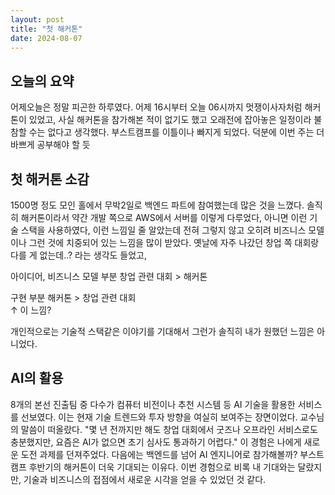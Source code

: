 ```yaml
---
layout: post
title: "첫 해커톤"
date: 2024-08-07
---
```


## 오늘의 요약

어제오늘은 정말 피곤한 하루였다. 어제 16시부터 오늘 06시까지 멋쟁이사자처럼 해커톤이 있었고,
사실 해커톤을 참가해본 적이 없기도 했고 오래전에 잡아놓은 일정이라 불참할 수는 없다고 생각했다.
부스트캠프를 이틀이나 빠지게 되었다. 덕분에 이번 주는 더 바쁘게 공부해야 할 듯

## 첫 해커톤 소감

1500명 정도 모인 홀에서 무박2일로 백엔드 파트에 참여했는데 많은 것을 느꼈다.
솔직히 해커톤이라서 약간 개발 쪽으로 AWS에서 서버를 이렇게 다루었다, 아니면
이런 기술 스택을 사용하였다, 이런 느낌일 줄 알았는데 전혀 그렇지 않고 오히려 비즈니스 모델이나
그런 것에 치중되어 있는 느낌을 많이 받았다. 옛날에 자주 나갔던 창업 쪽 대회랑 다를 게 없는데..? 라는 생각도 들었고,


아이디어, 비즈니스 모델 부분 
창업 관련 대회 > 해커톤

구현 부분
해커톤 > 창업 관련 대회  
↑ 이 느낌?

개인적으로는 기술적 스택같은 이야기를 기대해서 그런가 솔직히 내가 원했던 느낌은 아니었다. 

## AI의 활용

8개의 본선 진출팀 중 다수가 컴퓨터 비전이나 추천 시스템 등 AI 기술을 활용한 서비스를 선보였다. 이는 현재 기술 트렌드와 투자 방향을 여실히 보여주는 장면이었다. 교수님의 말씀이 떠올랐다. "몇 년 전까지만 해도 창업 대회에서 굿즈나 오프라인 서비스로도 충분했지만, 요즘은 AI가 없으면 초기 심사도 통과하기 어렵다." 이 경험은 나에게 새로운 도전 과제를 던져주었다. 다음에는 백엔드를 넘어 AI 엔지니어로 참가해볼까? 부스트캠프 후반기의 해커톤이 더욱 기대되는 이유다. 이번 경험으로 비록 내 기대와는 달랐지만, 기술과 비즈니스의 접점에서 새로운 시각을 얻을 수 있었던 것 같다.


